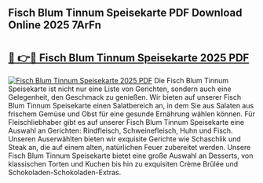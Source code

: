 ## Fisch Blum Tinnum Speisekarte PDF Download Online 2025 7ArFn

# <h2><a href="http://gc7pknx.nevu.top/?p=Fisch+Blum+Tinnum+Speisekarte">🔗 👉🔴 Fisch Blum Tinnum Speisekarte 2025 PDF</a></h2>

[![Fisch Blum Tinnum Speisekarte 2025 PDF](https://i.imgur.com/dBaPXMq.png)](http://gc7pknx.nevu.top/?p=Fisch+Blum+Tinnum+Speisekarte)
Die Fisch Blum Tinnum Speisekarte ist nicht nur eine Liste von Gerichten, sondern auch eine Gelegenheit, den Geschmack zu genießen. Wir bieten auf unserer Fisch Blum Tinnum Speisekarte einen Salatbereich an, in dem Sie aus Salaten aus frischem Gemüse und Obst für eine gesunde Ernährung wählen können. Für Fleischliebhaber gibt es auf unserer Fisch Blum Tinnum Speisekarte eine Auswahl an Gerichten: Rindfleisch, Schweinefleisch, Huhn und Fisch. Unseren Auserwählten bieten wir exquisite Gerichte wie Schaschlik und Steak an, die auf einem alten, natürlichen Feuer zubereitet werden. Unsere Fisch Blum Tinnum Speisekarte bietet eine große Auswahl an Desserts, von klassischen Torten und Kuchen bis hin zu exquisiten Crème Brûlée und Schokoladen-Schokoladen-Extras.
